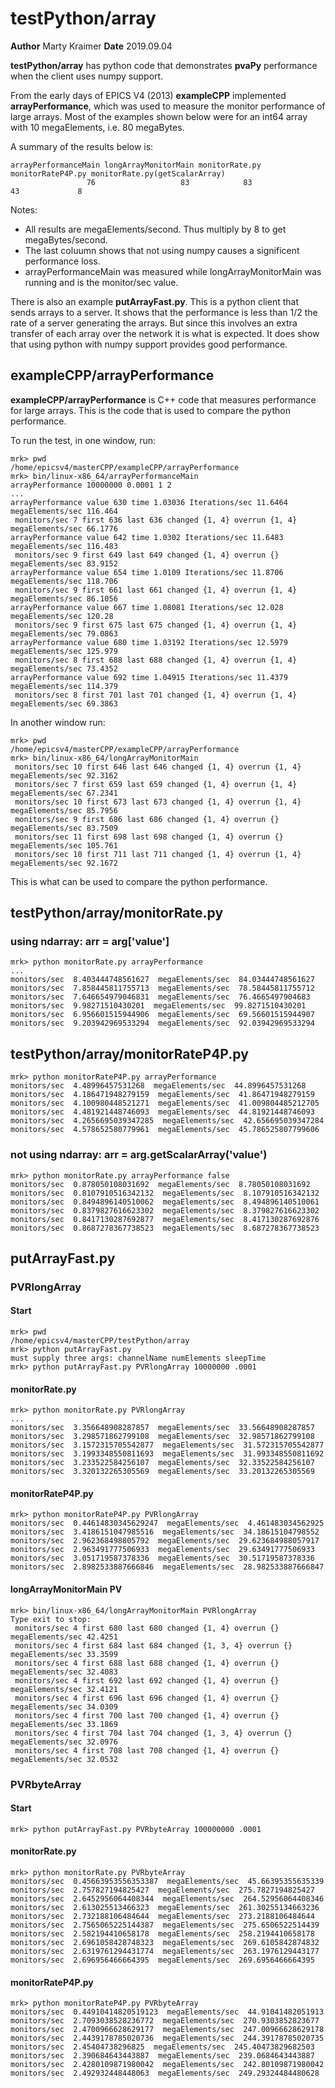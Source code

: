 # testPython/array

**Author** Marty Kraimer
**Date** 2019.09.04

**testPython/array** has python code that demonstrates **pvaPy** performance when the client uses numpy support.

From the early days of EPICS V4 (2013) **exampleCPP** implemented **arrayPerformance**,
which was used to measure the monitor performance of large arrays.
Most of the examples shown below were for an int64 array with 10 megaElements, i.e. 80 megaBytes.

A summary of the results below is:

```
arrayPerformanceMain longArrayMonitorMain monitorRate.py monitorRateP4P.py monitorRate.py(getScalarArray)
                 76                   83            83                43             8
```

Notes:

* All results are megaElements/second. Thus multiply by 8 to get megaBytes/second.
* The last coluumn shows that not using numpy causes a significent performance loss.
* arrayPerformanceMain was measured while longArrayMonitorMain was running and is the monitor/sec value.

There is also an example **putArrayFast.py**.
This is a python client that sends arrays to a server.
It shows that the performance is less than 1/2 the rate of a server generating the arrays.
But since this involves an extra transfer of each array over the network it is what is expected.
It does show that using python with numpy support provides good performance.

## exampleCPP/arrayPerformance

**exampleCPP/arrayPerformance** is C++ code that measures performance for large arrays.
This is the code that is used to compare the python performance.

To run the test, in one window, run:

```
mrk> pwd
/home/epicsv4/masterCPP/exampleCPP/arrayPerformance
mrk> bin/linux-x86_64/arrayPerformanceMain
arrayPerformance 10000000 0.0001 1 2
...
arrayPerformance value 630 time 1.03036 Iterations/sec 11.6464 megaElements/sec 116.464
 monitors/sec 7 first 636 last 636 changed {1, 4} overrun {1, 4} megaElements/sec 66.1776
arrayPerformance value 642 time 1.0302 Iterations/sec 11.6483 megaElements/sec 116.483
 monitors/sec 9 first 649 last 649 changed {1, 4} overrun {} megaElements/sec 83.9152
arrayPerformance value 654 time 1.0109 Iterations/sec 11.8706 megaElements/sec 118.706
 monitors/sec 9 first 661 last 661 changed {1, 4} overrun {1, 4} megaElements/sec 86.1056
arrayPerformance value 667 time 1.08081 Iterations/sec 12.028 megaElements/sec 120.28
 monitors/sec 9 first 675 last 675 changed {1, 4} overrun {1, 4} megaElements/sec 79.0863
arrayPerformance value 680 time 1.03192 Iterations/sec 12.5979 megaElements/sec 125.979
 monitors/sec 8 first 688 last 688 changed {1, 4} overrun {1, 4} megaElements/sec 73.4352
arrayPerformance value 692 time 1.04915 Iterations/sec 11.4379 megaElements/sec 114.379
 monitors/sec 8 first 701 last 701 changed {1, 4} overrun {1, 4} megaElements/sec 69.3863
```

In another window run:

```
mrk> pwd
/home/epicsv4/masterCPP/exampleCPP/arrayPerformance
mrk> bin/linux-x86_64/longArrayMonitorMain
 monitors/sec 10 first 646 last 646 changed {1, 4} overrun {1, 4} megaElements/sec 92.3162
 monitors/sec 7 first 659 last 659 changed {1, 4} overrun {1, 4} megaElements/sec 67.2341
 monitors/sec 10 first 673 last 673 changed {1, 4} overrun {1, 4} megaElements/sec 85.7956
 monitors/sec 9 first 686 last 686 changed {1, 4} overrun {} megaElements/sec 83.7509
 monitors/sec 11 first 698 last 698 changed {1, 4} overrun {} megaElements/sec 105.761
 monitors/sec 10 first 711 last 711 changed {1, 4} overrun {1, 4} megaElements/sec 92.1672

```

This is what can be used to compare the python performance.


## testPython/array/monitorRate.py

### using ndarray: arr = arg['value']

```
mrk> python monitorRate.py arrayPerformance
...
monitors/sec  8.403444748561627  megaElements/sec  84.03444748561627
monitors/sec  7.858445811755713  megaElements/sec  78.58445811755712
monitors/sec  7.646654979046831  megaElements/sec  76.4665497904683
monitors/sec  9.98271510430201  megaElements/sec  99.8271510430201
monitors/sec  6.956601515944906  megaElements/sec  69.56601515944907
monitors/sec  9.203942969533294  megaElements/sec  92.03942969533294
```


## testPython/array/monitorRateP4P.py


```
mrk> python monitorRateP4P.py arrayPerformance
monitors/sec  4.48996457531268  megaElements/sec  44.8996457531268
monitors/sec  4.186471948279159  megaElements/sec  41.86471948279159
monitors/sec  4.100980448521271  megaElements/sec  41.009804485212705
monitors/sec  4.481921448746093  megaElements/sec  44.81921448746093
monitors/sec  4.2656695039347285  megaElements/sec  42.656695039347284
monitors/sec  4.578652580779961  megaElements/sec  45.786525807799606
```

### not using ndarray: arr = arg.getScalarArray('value')

```
mrk> python monitorRate.py arrayPerformance false
monitors/sec  0.878050108031692  megaElements/sec  8.78050108031692
monitors/sec  0.8107910516342132  megaElements/sec  8.107910516342132
monitors/sec  0.8494896140510062  megaElements/sec  8.494896140510061
monitors/sec  0.8379827616623302  megaElements/sec  8.379827616623302
monitors/sec  0.8417130287692877  megaElements/sec  8.417130287692876
monitors/sec  0.8687278367738523  megaElements/sec  8.687278367738523
```


## putArrayFast.py

### PVRlongArray

#### Start 

```
mrk> pwd
/home/epicsv4/masterCPP/testPython/array
mrk> python putArrayFast.py
must supply three args: channelName numElements sleepTime
mrk> python putArrayFast.py PVRlongArray 10000000 .0001
```

#### monitorRate.py

```
mrk> python monitorRate.py PVRlongArray
...
monitors/sec  3.356648908287857  megaElements/sec  33.56648908287857
monitors/sec  3.298571862799108  megaElements/sec  32.98571862799108
monitors/sec  3.1572315705542877  megaElements/sec  31.572315705542877
monitors/sec  3.1993348550811693  megaElements/sec  31.993348550811692
monitors/sec  3.233522584256107  megaElements/sec  32.33522584256107
monitors/sec  3.320132265305569  megaElements/sec  33.20132265305569
```

#### monitorRateP4P.py


```
mrk> python monitorRateP4P.py PVRlongArray
monitors/sec  0.44614830345629247  megaElements/sec  4.461483034562925
monitors/sec  3.4186151047985516  megaElements/sec  34.18615104798552
monitors/sec  2.962368498805792  megaElements/sec  29.623684988057917
monitors/sec  2.963491777506933  megaElements/sec  29.63491777506933
monitors/sec  3.051719587378336  megaElements/sec  30.51719587378336
monitors/sec  2.8982533887666846  megaElements/sec  28.982533887666847
```


#### longArrayMonitorMain PV


```
mrk> bin/linux-x86_64/longArrayMonitorMain PVRlongArray
Type exit to stop: 
 monitors/sec 4 first 680 last 680 changed {1, 4} overrun {} megaElements/sec 42.4251
 monitors/sec 4 first 684 last 684 changed {1, 3, 4} overrun {} megaElements/sec 33.3599
 monitors/sec 4 first 688 last 688 changed {1, 4} overrun {} megaElements/sec 32.4083
 monitors/sec 4 first 692 last 692 changed {1, 4} overrun {} megaElements/sec 32.4121
 monitors/sec 4 first 696 last 696 changed {1, 4} overrun {} megaElements/sec 34.0309
 monitors/sec 4 first 700 last 700 changed {1, 4} overrun {} megaElements/sec 33.1869
 monitors/sec 4 first 704 last 704 changed {1, 3, 4} overrun {} megaElements/sec 32.0976
 monitors/sec 4 first 708 last 708 changed {1, 4} overrun {} megaElements/sec 32.0532
```

### PVRbyteArray

#### Start

```
mrk> python putArrayFast.py PVRbyteArray 100000000 .0001
```

#### monitorRate.py

```
mrk> python monitorRate.py PVRbyteArray
monitors/sec  0.45663953556353387  megaElements/sec  45.66395355635339
monitors/sec  2.757827194825427  megaElements/sec  275.7827194825427
monitors/sec  2.6452956064408344  megaElements/sec  264.52956064408346
monitors/sec  2.613025513466323  megaElements/sec  261.30255134663236
monitors/sec  2.732188106484644  megaElements/sec  273.2188106484644
monitors/sec  2.7565065225144387  megaElements/sec  275.6506522514439
monitors/sec  2.582194410658178  megaElements/sec  258.2194410658178
monitors/sec  2.6961058428748323  megaElements/sec  269.6105842874832
monitors/sec  2.6319761294431774  megaElements/sec  263.1976129443177
monitors/sec  2.696956466664395  megaElements/sec  269.6956466664395
```

#### monitorRateP4P.py


```
mrk> python monitorRateP4P.py PVRbyteArray
monitors/sec  0.44910414820519123  megaElements/sec  44.91041482051913
monitors/sec  2.7093038528236772  megaElements/sec  270.9303852823677
monitors/sec  2.4700966628629177  megaElements/sec  247.00966628629178
monitors/sec  2.4439178785020736  megaElements/sec  244.39178785020735
monitors/sec  2.45404738296825  megaElements/sec  245.40473829682503
monitors/sec  2.390684643443887  megaElements/sec  239.0684643443887
monitors/sec  2.4280109871980042  megaElements/sec  242.80109871980042
monitors/sec  2.492932448448063  megaElements/sec  249.29324484480628
```




